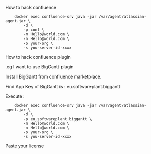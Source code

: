 How to hack confluence

        docker exec confluence-srv java -jar /var/agent/atlassian-agent.jar \
            -d \
            -p conf \
            -m Hello@world.com \
            -n Hello@world.com \
            -o your-org \
            -s you-server-id-xxxx

How to hack confluence plugin

.eg I want to use BigGantt plugin

Install BigGantt from confluence marketplace.

Find App Key of BigGantt is : eu.softwareplant.biggantt

Execute :

        docker exec confluence-srv java -jar /var/agent/atlassian-agent.jar \
            -d \
            -p eu.softwareplant.biggantt \
            -m Hello@world.com \
            -n Hello@world.com \
            -o your-org \
            -s you-server-id-xxxx
            
Paste your license